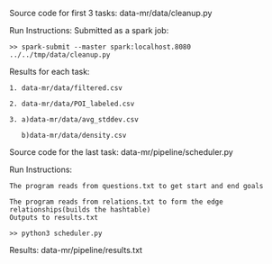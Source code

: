Source code for first 3 tasks:
	data-mr/data/cleanup.py

Run Instructions:
	Submitted as a spark job:

	>> spark-submit --master spark:localhost.8080 ../../tmp/data/cleanup.py

Results for each task:

	1. data-mr/data/filtered.csv

	2. data-mr/data/POI_labeled.csv

	3. a)data-mr/data/avg_stddev.csv

	   b)data-mr/data/density.csv


Source code for the last task:
	data-mr/pipeline/scheduler.py

Run Instructions:

	The program reads from questions.txt to get start and end goals

	The program reads from relations.txt to form the edge relationships(builds the hashtable)
	Outputs to results.txt

	>> python3 scheduler.py

Results:
	data-mr/pipeline/results.txt